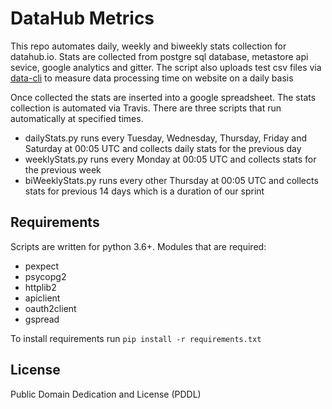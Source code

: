# DataHub Metrics

This repo automates daily, weekly and biweekly stats collection for datahub.io. Stats are collected from postgre sql database, metastore api sevice, google analytics and gitter. The script also uploads test csv files via [data-cli](https://github.com/datahq/data-cli) to measure data processing time on website on a daily basis

Once collected the stats are inserted into a google spreadsheet. The stats collection is automated via Travis. There are three scripts that run automatically at specified times.
* dailyStats.py runs every Tuesday, Wednesday, Thursday, Friday and Saturday at 00:05 UTC and collects daily stats for the previous day
* weeklyStats.py runs every Monday at 00:05 UTC and collects stats for the previous week
* biWeeklyStats.py runs every other Thursday at 00:05 UTC and collects stats for previous 14 days which is a duration of our sprint


## Requirements
Scripts are written for python 3.6+. Modules that are required:
- pexpect
- psycopg2
- httplib2
- apiclient
- oauth2client
- gspread

To install requirements run `pip install -r requirements.txt`


## License
Public Domain Dedication and License (PDDL)